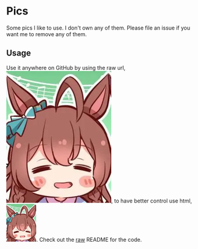 # Pics
Some pics I like to use. I don't own any of them. Please file an issue if you want me to remove any of them.

## Usage
Use it anywhere on GitHub by using the raw url, ![Nice](https://github.com/HenryQuan/pics/blob/master/src/4.JPG?raw=true), to have better control use html,
<img height=100 src="https://github.com/HenryQuan/pics/blob/master/src/4.JPG?raw=true">. Check out the [raw](https://raw.githubusercontent.com/HenryQuan/pics/master/README.md) README for the code.
